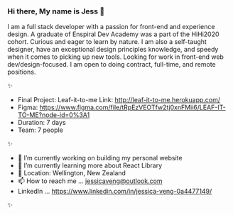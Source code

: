 ### Hi there, My name is Jess 👋

I am a full stack developer with a passion for front-end and experience design. A graduate of Enspiral Dev Academy was a part of the HiHi2020 cohort. Curious and eager to learn by nature. I am also a self-taught designer, have an exceptional design principles knowledge, and speedy when it comes to picking up new tools. Looking for work in front-end web dev/design-focused. I am open to doing contract, full-time, and remote positions. 

✨ 

- Final Project: Leaf-it-to-me Link: http://leaf-it-to-me.herokuapp.com/ 
- Figma: https://www.figma.com/file/tRpEzVEOTfw2tj0xnFMii6/LEAF-IT-TO-ME?node-id=0%3A1 
- Duration: 7 days 
- Team: 7 people

✨ 

- 🔭 I’m currently working on building my personal website 
- 🌱 I’m currently learning more about React Library
- :round_pushpin: Location: Wellington, New Zealand
- 📫 How to reach me ... jessicaveng@outlook.com  
- LinkedIn ...  https://www.linkedin.com/in/jessica-veng-0a4477149/ 

✨ 
